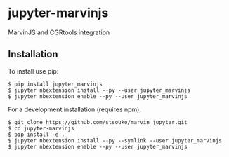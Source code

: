jupyter-marvinjs
===============================

MarvinJS and CGRtools integration

Installation
------------

To install use pip:

    $ pip install jupyter_marvinjs
    $ jupyter nbextension install --py --user jupyter_marvinjs
    $ jupyter nbextension enable --py --user jupyter_marvinjs

For a development installation (requires npm),

    $ git clone https://github.com/stsouko/marvin_jupyter.git
    $ cd jupyter-marvinjs
    $ pip install -e .
    $ jupyter nbextension install --py --symlink --user jupyter_marvinjs
    $ jupyter nbextension enable --py --user jupyter_marvinjs
